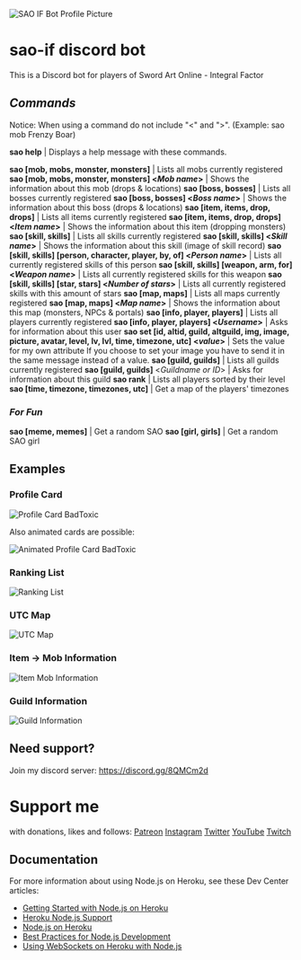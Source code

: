 ![SAO IF Bot Profile Picture](https://github.com/BadToxic/discord-bot-sao/blob/master/sao-if/img/bot-icon.png?raw=true)
# sao-if discord bot

This is a Discord bot for players of Sword Art Online - Integral Factor


## *Commands*

Notice: When using a command do not include "<" and ">".
(Example: sao mob Frenzy Boar)

**sao help**  |  Displays a help message with these commands.

**sao [mob, mobs, monster, monsters]**  |  Lists all mobs currently registered
**sao [mob, mobs, monster, monsters] <*Mob name*>**  |  Shows the information about this mob (drops & locations)
**sao [boss, bosses]**  |  Lists all bosses currently registered
**sao [boss, bosses] <*Boss name*>**  |  Shows the information about this boss (drops & locations)
**sao [item, items, drop, drops]**  |  Lists all items currently registered
**sao [item, items, drop, drops] <*Item name*>**  |  Shows the information about this item (dropping monsters)
**sao [skill, skills]**  |  Lists all skills currently registered
**sao [skill, skills] <*Skill name*>**  |  Shows the information about this skill (image of skill record)
**sao [skill, skills] [person, character, player, by, of] <*Person name*>** |  Lists all currently registered skills of this person
**sao [skill, skills] [weapon, arm, for] <*Weapon name*>** |  Lists all currently registered skills for this weapon
**sao [skill, skills] [star, stars] <*Number of stars*>** |  Lists all currently registered skills with this amount of stars
**sao [map, maps]**  |  Lists all maps currently registered
**sao [map, maps] <*Map name*>**  |  Shows the information about this map (monsters, NPCs & portals)
**sao [info, player, players]**  |  Lists all players currently registered
**sao [info, player, players] <*Username*>**  |  Asks for information about this user
**sao set [id, altid, guild, altguild, img, image, picture, avatar, level, lv, lvl, time, timezone, utc] <*value*>**  |  Sets the value for my own attribute
      If you choose to set your image you have to send it in the same message instead of a value.
**sao [guild, guilds]**  |  Lists all guilds currently registered
**sao [guild, guilds]** <*Guildname or ID*>  |  Asks for information about this guild
**sao rank**  |  Lists all players sorted by their level
**sao [time, timezone, timezones, utc]**  |  Get a map of the players' timezones

### *For Fun*
**sao [meme, memes]**  |  Get a random SAO
**sao [girl, girls]**  |  Get a random SAO girl

## Examples
### Profile Card
![Profile Card BadToxic](https://github.com/BadToxic/discord-bot-sao/blob/master/sao-if/img/card-BadToxic.png?raw=true)

Also animated cards are possible:

![Animated Profile Card BadToxic](https://github.com/BadToxic/discord-bot-sao/blob/master/sao-if/img/card-BadToxic.gif)

### Ranking List
![Ranking List](https://github.com/BadToxic/discord-bot-sao/blob/master/sao-if/img/rank-list.png?raw=true)

### UTC Map
![UTC Map](https://github.com/BadToxic/discord-bot-sao/blob/master/sao-if/img/timezones-filled.jpg?raw=true)

### Item -> Mob Information
![Item Mob Information](https://github.com/BadToxic/discord-bot-sao/blob/master/sao-if/img/Item-Mob%20example.png?raw=true)

### Guild Information
![Guild Information](https://github.com/BadToxic/discord-bot-sao/blob/master/sao-if/img/guild%20info%20example.png?raw=true)

## Need support?
Join my discord server: https://discord.gg/8QMCm2d

# Support me
with donations, likes and follows:
[Patreon](https://www.patreon.com/badtoxic)
[Instagram](https://www.instagram.com/xybadtoxic)
[Twitter](https://twitter.com/BadToxic)
[YouTube](https://www.youtube.com/user/BadToxic)
[Twitch](https://www.twitch.tv/xybadtoxic)

## Documentation

For more information about using Node.js on Heroku, see these Dev Center articles:

- [Getting Started with Node.js on Heroku](https://devcenter.heroku.com/articles/getting-started-with-nodejs)
- [Heroku Node.js Support](https://devcenter.heroku.com/articles/nodejs-support)
- [Node.js on Heroku](https://devcenter.heroku.com/categories/nodejs)
- [Best Practices for Node.js Development](https://devcenter.heroku.com/articles/node-best-practices)
- [Using WebSockets on Heroku with Node.js](https://devcenter.heroku.com/articles/node-websockets)
